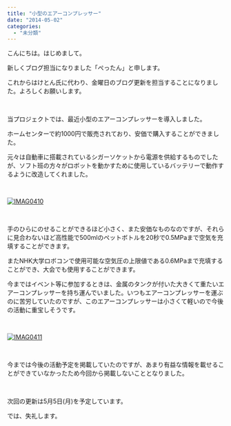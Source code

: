 ```yaml
---
title: "小型のエアーコンプレッサー"
date: "2014-05-02"
categories: 
  - "未分類"
---
```


こんにちは。はじめまして。

新しくブログ担当になりました「ぺったん」と申します。

これからはけとん氏に代わり、金曜日のブログ更新を担当することになりました。よろしくお願いします。

 

当プロジェクトでは、最近小型のエアーコンプレッサーを導入しました。

ホームセンターで約1000円で販売されており、安価で購入することができました。

元々は自動車に搭載されているシガーソケットから電源を供給するものでしたが、ソフト班の方々がロボットを動かすために使用しているバッテリーで動作するように改造してくれました。

 

[![IMAG0410](images/IMAG0410-300x169.jpg)](http://technouskit.net/blog/wp-content/uploads/2014/05/IMAG0410.jpg)

 

手のひらにのせることができるほど小さく、また安価なものなのですが、それらに見合わないほど高性能で500mlのペットボトルを20秒で0.5MPaまで空気を充填することができます。

またNHK大学ロボコンで使用可能な空気圧の上限値である0.6MPaまで充填することができ、大会でも使用することができます。

今まではイベント等に参加するときは、金属のタンクが付いた大きくて重たいエアーコンプレッサーを持ち運んでいました。いつもエアーコンプレッサーを運ぶのに苦労していたのですが、このエアーコンプレッサーは小さくて軽いので今後の活動に重宝しそうです。

 

[![IMAG0411](images/IMAG0411-300x169.jpg)](http://technouskit.net/blog/wp-content/uploads/2014/05/IMAG0411.jpg)

 

今までは今後の活動予定を掲載していたのですが、あまり有益な情報を載せることができていなかったため今回から掲載しないこととなりました。

 

次回の更新は5月5日(月)を予定しています。

では、失礼します。
